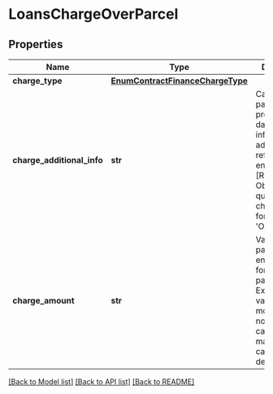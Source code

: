 # LoansChargeOverParcel

## Properties
Name | Type | Description | Notes
------------ | ------------- | ------------- | -------------
**charge_type** | [**EnumContractFinanceChargeType**](EnumContractFinanceChargeType.md) |  | 
**charge_additional_info** | **str** | Campo livre para preenchimento das informações adicionais referente ao encargo.  [Restrição] Obrigatório quando chargeType for igual &#x27;OUTROS&#x27;.  | [optional] 
**charge_amount** | **str** | Valor do pagamento do encargo pago fora da parcela. Expresso em valor monetário com no mínimo 2 casas e no máximo 4 casas decimais. | 

[[Back to Model list]](../README.md#documentation-for-models) [[Back to API list]](../README.md#documentation-for-api-endpoints) [[Back to README]](../README.md)

